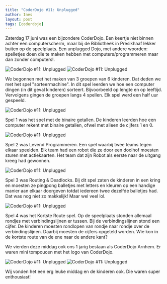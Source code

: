 ```yaml
---
title: "CoderDojo #11: Unplugged"
author: Ines
layout: post
tags: [coderdojo]
---
```

Zaterdag 17 juni was een bijzondere CoderDojo. Een keertje niet binnen achter een computerscherm, maar bij de Bibliotheek in Presikhaaf lekker buiten op de speelplaats. Een unplugged Dojo, met andere woorden: spelletjes doen die te maken hebben met computers/programmeren maar dan zonder computers!.

![CoderDojo #11: Unplugged](/static/img/blog/IMG_2999.jpg)
![CoderDojo #11: Unplugged](/static/img/blog/IMG_3009-1.jpg)

We begonnen met het maken van 3 groepen van 6 kinderen. Dat deden we met het spel "sorteermachine". In dit spel leerden we hoe een computer dingen (in dit geval kinderen) sorteert. Bijvoorbeeld op lengte en op leeftijd.
Vervolgens gingen de groepen langs 4 spellen. Elk spel werd een half uur gespeeld.

![CoderDojo #11: Unplugged](/static/img/blog/IMG_3027.jpg)

Spel 1 was het spel met de binaire getallen. De kinderen leerden hoe een computer rekent met binaire getallen, ofwel met alleen de cijfers 1 en 0.

![CoderDojo #11: Unplugged](/static/img/blog/IMG_3080-1.jpg)

Spel 2 was Levend Programmeren. Een spel waarbij twee teams tegen elkaar speelden. Elk team had een robot die ze door een doolhof moesten sturen met actiekaarten. Het team dat zijn Robot als eerste naar de uitgang kreeg had gewonnen.

![CoderDojo #11: Unplugged](/static/img/blog/IMG_3070-e1505647518161.jpg)

Spel 3 was Routing &amp; Deadlocks. Bij dit spel zaten de kinderen in een kring en moesten ze pingpong balletjes met letters en kleuren op een handige manier aan elkaar doorgeven totdat iedereen twee dezelfde balletjes had. Dat was nog niet zo makkelijk! Maar wel veel lol.

![CoderDojo #11: Unplugged](/static/img/blog/IMG_3026.jpg)

Spel 4 was het Kortste Route spel. Op de speelplaats stonden allemaal rondjes met verbindingslijnen er tussen. Bij de verbindingslijnen stond een cijfer. De kinderen moesten rondlopen van rondje naar rondje over de verbindingslijnen. Daarbij moesten de cijfers opgeteld worden. Wie kon in de kortste route van de ene naar de andere kant?

We vierden deze middag ook ons 1 jarig bestaan als CoderDojo Arnhem. Er waren mini tompoucen met het logo van CoderDojo.

![CoderDojo #11: Unplugged](/static/img/blog/IMG_3051.jpg)
![CoderDojo #11: Unplugged](/static/img/blog/IMG_3053.jpg)

Wij vonden het een erg leuke middag en de kinderen ook. Die waren super enthousiast!